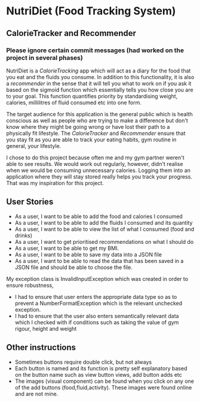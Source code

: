 # NutriDiet (Food Tracking System)

## CalorieTracker and Recommender 

### Please ignore certain commit messages (had worked on the project in several phases)


NutriDiet is a *CalorieTracking* app which will act as a diary for the food
that you eat and the fluids you consume. In addition to this functionality, 
it is also a *recommender* in the sense that it will tell you what to work on 
if you ask it based on the sigmoid function which essentially tells you how close you are to your goal. This function quantifies priority by standardising weight, 
calories, millilitres of fluid consumed etc into one form.

The target audience for this application is the general public which is health conscious as well as people who are trying to make a difference 
but don't know where they might be going wrong or have lost their path to a physically fit lifestyle. The *CalorieTracker* and *Recommender* 
ensure that you stay fit as you are able to track your eating habits, gym routine in general, your lifestyle.

I chose to do this project because often me and my gym partner weren't able to see results. We would work out regularly, however, 
didn't realise when we would be consuming unnecessary calories. Logging them into an application
where they will stay stored really helps you track your progress. That was my inspiration for this project.
 
## User Stories

- As a user, I want to be able to add the food and calories I consumed
- As a user, I want to be able to add the fluids I consumed and its quantity
- As a user, I want to be able to view the list of what I consumed (food and drinks)
- As a user, I want to get prioritised recommendations on what I should do
- As a user, I want to be able to get my BMI. 
- As a user, I want to be able to save my data into a JSON file
- As a user, I want to be able to read the data that has been saved in a JSON file and should be able to choose the file.
 
 My exception class is InvalidInputException which was created in order to ensure robustness,
- I had to ensure that user enters the appropriate data type so as 
to prevent a NumberFormatException which is the relevant unchecked exception.
- I had to ensure that the user also enters semantically relevant data which
 I checked with if conditions such as taking the value of gym rigour, height and weight

## Other instructions
- Sometimes buttons require double click, but not always
- Each button is named and its function is pretty self explanatory based on the button name such as view button views, add button adds etc
- The images (visual component) can be found when you click on any one of the add buttons (food,fluid,activity). These images were found online and are not mine.

 
